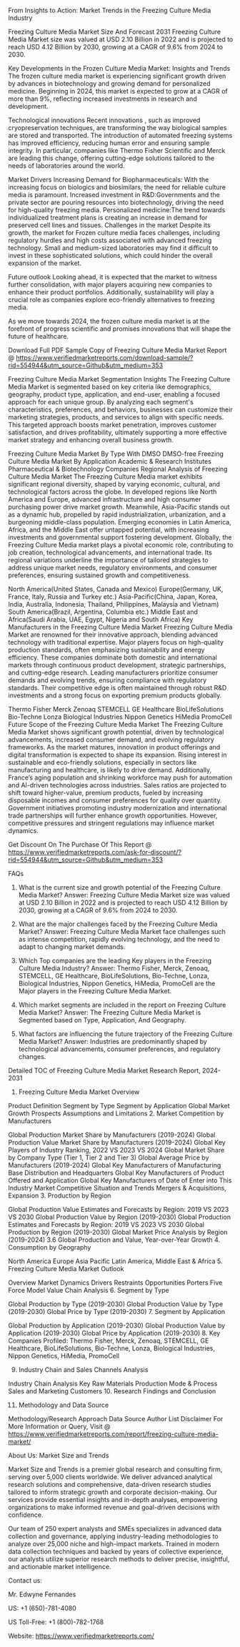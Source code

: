 From Insights to Action: Market Trends in the Freezing Culture Media Industry


Freezing Culture Media Market Size And Forecast 2031
Freezing Culture Media Market size was valued at USD 2.10 Billion in 2022 and is projected to reach USD 4.12 Billion by 2030, growing at a CAGR of 9.6% from 2024 to 2030.

Key Developments in the Frozen Culture Media Market: Insights and Trends
The frozen culture media market is experiencing significant growth driven by advances in biotechnology and growing demand for personalized medicine. Beginning in 2024, this market is expected to grow at a CAGR of more than 9%, reflecting increased investments in research and development.

Technological innovations
Recent innovations , such as improved cryopreservation techniques, are transforming the way biological samples are stored and transported. The introduction of automated freezing systems has improved efficiency, reducing human error and ensuring sample integrity. In particular, companies like Thermo Fisher Scientific and Merck are leading this change, offering cutting-edge solutions tailored to the needs of laboratories around the world.

Market Drivers
Increasing Demand for Biopharmaceuticals: With the increasing focus on biologics and biosimilars, the need for reliable culture media is paramount.
Increased investment in R&D:Governments and the private sector are pouring resources into biotechnology, driving the need for high-quality freezing media.
Personalized medicine:The trend towards individualized treatment plans is creating an increase in demand for preserved cell lines and tissues.
Challenges in the market
Despite its growth, the market for Frozen culture media faces challenges, including regulatory hurdles and high costs associated with advanced freezing technology. Small and medium-sized laboratories may find it difficult to invest in these sophisticated solutions, which could hinder the overall expansion of the market.

Future outlook
Looking ahead, it is expected that the market to witness further consolidation, with major players acquiring new companies to enhance their product portfolios. Additionally, sustainability will play a crucial role as companies explore eco-friendly alternatives to freezing media.

As we move towards 2024, the frozen culture media market is at the forefront of progress scientific and promises innovations that will shape the future of healthcare.

Download Full PDF Sample Copy of Freezing Culture Media Market Report @ https://www.verifiedmarketreports.com/download-sample/?rid=554944&utm_source=Github&utm_medium=353

Freezing Culture Media Market Segmentation Insights
The Freezing Culture Media Market is segmented based on key criteria like demographics, geography, product type, application, and end-user, enabling a focused approach for each unique group. By analyzing each segment's characteristics, preferences, and behaviors, businesses can customize their marketing strategies, products, and services to align with specific needs. This targeted approach boosts market penetration, improves customer satisfaction, and drives profitability, ultimately supporting a more effective market strategy and enhancing overall business growth.

Freezing Culture Media Market By Type
With DMSO
DMSO-free
Freezing Culture Media Market By Application
Academic & Research Institutes
Pharmaceutical & Biotechnology Companies
Regional Analysis of Freezing Culture Media Market
The Freezing Culture Media market exhibits significant regional diversity, shaped by varying economic, cultural, and technological factors across the globe. In developed regions like North America and Europe, advanced infrastructure and high consumer purchasing power drive market growth. Meanwhile, Asia-Pacific stands out as a dynamic hub, propelled by rapid industrialization, urbanization, and a burgeoning middle-class population. Emerging economies in Latin America, Africa, and the Middle East offer untapped potential, with increasing investments and governmental support fostering development. Globally, the Freezing Culture Media market plays a pivotal economic role, contributing to job creation, technological advancements, and international trade. Its regional variations underline the importance of tailored strategies to address unique market needs, regulatory environments, and consumer preferences, ensuring sustained growth and competitiveness.

North America(United States, Canada and Mexico)
Europe(Germany, UK, France, Italy, Russia and Turkey etc.)
Asia-Pacific(China, Japan, Korea, India, Australia, Indonesia, Thailand, Philippines, Malaysia and Vietnam)
South America(Brazil, Argentina, Columbia etc.)
Middle East and Africa(Saudi Arabia, UAE, Egypt, Nigeria and South Africa)
Key Manufacturers in the Freezing Culture Media Market
Freezing Culture Media Market are renowned for their innovative approach, blending advanced technology with traditional expertise. Major players focus on high-quality production standards, often emphasizing sustainability and energy efficiency. These companies dominate both domestic and international markets through continuous product development, strategic partnerships, and cutting-edge research. Leading manufacturers prioritize consumer demands and evolving trends, ensuring compliance with regulatory standards. Their competitive edge is often maintained through robust R&D investments and a strong focus on exporting premium products globally.

Thermo Fisher
Merck
Zenoaq
STEMCELL
GE Healthcare
BioLifeSolutions
Bio-Techne
Lonza
Biological Industries
Nippon Genetics
HiMedia
PromoCell
Future Scope of the Freezing Culture Media Market
The Freezing Culture Media Market shows significant growth potential, driven by technological advancements, increased consumer demand, and evolving regulatory frameworks. As the market matures, innovation in product offerings and digital transformation is expected to shape its expansion. Rising interest in sustainable and eco-friendly solutions, especially in sectors like manufacturing and healthcare, is likely to drive demand. Additionally, France’s aging population and shrinking workforce may push for automation and AI-driven technologies across industries. Sales ratios are projected to shift toward higher-value, premium products, fueled by increasing disposable incomes and consumer preferences for quality over quantity. Government initiatives promoting industry modernization and international trade partnerships will further enhance growth opportunities. However, competitive pressures and stringent regulations may influence market dynamics.

Get Discount On The Purchase Of This Report @ https://www.verifiedmarketreports.com/ask-for-discount/?rid=554944&utm_source=Github&utm_medium=353

FAQs
1. What is the current size and growth potential of the Freezing Culture Media Market?
Answer: Freezing Culture Media Market size was valued at USD 2.10 Billion in 2022 and is projected to reach USD 4.12 Billion by 2030, growing at a CAGR of 9.6% from 2024 to 2030.

2. What are the major challenges faced by the Freezing Culture Media Market?
Answer: Freezing Culture Media Market face challenges such as intense competition, rapidly evolving technology, and the need to adapt to changing market demands.

3. Which Top companies are the leading Key players in the Freezing Culture Media Industry?
Answer: Thermo Fisher, Merck, Zenoaq, STEMCELL, GE Healthcare, BioLifeSolutions, Bio-Techne, Lonza, Biological Industries, Nippon Genetics, HiMedia, PromoCell are the Major players in the Freezing Culture Media Market.

4. Which market segments are included in the report on Freezing Culture Media Market?
Answer: The Freezing Culture Media Market is Segmented based on Type, Application, And Geography.

5. What factors are influencing the future trajectory of the Freezing Culture Media Market?
Answer: Industries are predominantly shaped by technological advancements, consumer preferences, and regulatory changes.

Detailed TOC of Freezing Culture Media Market Research Report, 2024-2031
1. Freezing Culture Media Market Overview

Product Definition
Segment by Type
Segment by Application
Global Market Growth Prospects
Assumptions and Limitations
2. Market Competition by Manufacturers

Global Production Market Share by Manufacturers (2019-2024)
Global Production Value Market Share by Manufacturers (2019-2024)
Global Key Players of Industry Ranking, 2022 VS 2023 VS 2024
Global Market Share by Company Type (Tier 1, Tier 2 and Tier 3)
Global Average Price by Manufacturers (2019-2024)
Global Key Manufacturers of Manufacturing Base Distribution and Headquarters
Global Key Manufacturers of Product Offered and Application
Global Key Manufacturers of Date of Enter into This Industry
Market Competitive Situation and Trends
Mergers & Acquisitions, Expansion
3. Production by Region

Global Production Value Estimates and Forecasts by Region: 2019 VS 2023 VS 2030
Global Production Value by Region (2019-2030)
Global Production Estimates and Forecasts by Region: 2019 VS 2023 VS 2030
Global Production by Region (2019-2030)
Global Market Price Analysis by Region (2019-2024) 3.6 Global Production and Value, Year-over-Year Growth
4. Consumption by Geography

North America
Europe
Asia Pacific
Latin America, Middle East & Africa
5. Freezing Culture Media Market Outlook

Overview
Market Dynamics
Drivers
Restraints
Opportunities
Porters Five Force Model
Value Chain Analysis 
6. Segment by Type

Global Production by Type (2019-2030)
Global Production Value by Type (2019-2030)
Global Price by Type (2019-2030)
7. Segment by Application

Global Production by Application (2019-2030)
Global Production Value by Application (2019-2030)
Global Price by Application (2019-2030)
8. Key Companies Profiled: Thermo Fisher, Merck, Zenoaq, STEMCELL, GE Healthcare, BioLifeSolutions, Bio-Techne, Lonza, Biological Industries, Nippon Genetics, HiMedia, PromoCell

9. Industry Chain and Sales Channels Analysis

Industry Chain Analysis
Key Raw Materials
Production Mode & Process
Sales and Marketing
Customers
10. Research Findings and Conclusion

11. Methodology and Data Source

Methodology/Research Approach
Data Source
Author List
Disclaimer
For More Information or Query, Visit @ https://www.verifiedmarketreports.com/report/freezing-culture-media-market/

About Us: Market Size and Trends

Market Size and Trends is a premier global research and consulting firm, serving over 5,000 clients worldwide. We deliver advanced analytical research solutions and comprehensive, data-driven research studies tailored to inform strategic growth and corporate decision-making. Our services provide essential insights and in-depth analyses, empowering organizations to make informed revenue and goal-driven decisions with confidence.

Our team of 250 expert analysts and SMEs specializes in advanced data collection and governance, applying industry-leading methodologies to analyze over 25,000 niche and high-impact markets. Trained in modern data collection techniques and backed by years of collective experience, our analysts utilize superior research methods to deliver precise, insightful, and actionable market intelligence.

Contact us:

Mr. Edwyne Fernandes

US: +1 (650)-781-4080

US Toll-Free: +1 (800)-782-1768

Website: https://www.verifiedmarketreports.com/
